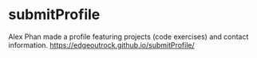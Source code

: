 # submitProfile

Alex Phan made a profile featuring projects (code exercises) and contact information.
https://edgeoutrock.github.io/submitProfile/

